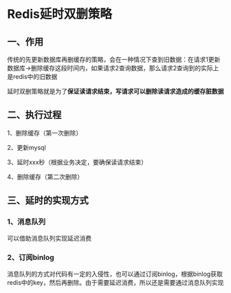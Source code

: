 # Redis延时双删策略

## 一、作用

传统的先更新数据库再删缓存的策略，会在一种情况下查到旧数据：在请求1更新数据库→删除缓存这段时间内，如果请求2查询数据，那么请求2查询到的实际上是redis中的旧数据

延时双删策略就是为了**保证读请求结束，写请求可以删除读请求造成的缓存脏数据**

## 二、执行过程

1、删除缓存（第一次删除）

2、更新mysql

3、延时xxx秒（根据业务决定，要确保读请求结束）

4、删除缓存（第二次删除）

## 三、延时的实现方式

### 1、消息队列

可以借助消息队列实现延迟消费

### 2、订阅binlog

消息队列的方式对代码有一定的入侵性，也可以通过订阅binlog，根据binlog获取redis中的key，然后再删除。由于需要延迟消费，所以还是需要通过消息队列实现
